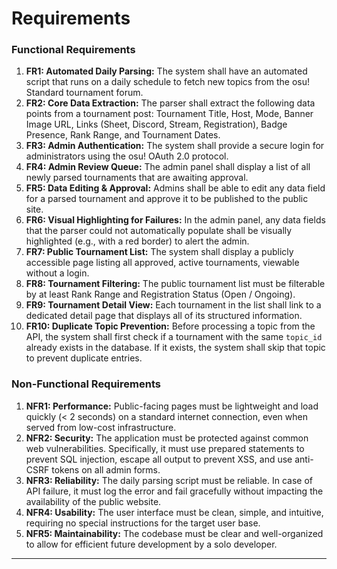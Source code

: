 # Requirements

### Functional Requirements

1.  **FR1: Automated Daily Parsing:** The system shall have an automated script that runs on a daily schedule to fetch new topics from the osu! Standard tournament forum.
2.  **FR2: Core Data Extraction:** The parser shall extract the following data points from a tournament post: Tournament Title, Host, Mode, Banner Image URL, Links (Sheet, Discord, Stream, Registration), Badge Presence, Rank Range, and Tournament Dates.
3.  **FR3: Admin Authentication:** The system shall provide a secure login for administrators using the osu! OAuth 2.0 protocol.
4.  **FR4: Admin Review Queue:** The admin panel shall display a list of all newly parsed tournaments that are awaiting approval.
5.  **FR5: Data Editing & Approval:** Admins shall be able to edit any data field for a parsed tournament and approve it to be published to the public site.
6.  **FR6: Visual Highlighting for Failures:** In the admin panel, any data fields that the parser could not automatically populate shall be visually highlighted (e.g., with a red border) to alert the admin.
7.  **FR7: Public Tournament List:** The system shall display a publicly accessible page listing all approved, active tournaments, viewable without a login.
8.  **FR8: Tournament Filtering:** The public tournament list must be filterable by at least Rank Range and Registration Status (Open / Ongoing).
9.  **FR9: Tournament Detail View:** Each tournament in the list shall link to a dedicated detail page that displays all of its structured information.
10. **FR10: Duplicate Topic Prevention:** Before processing a topic from the API, the system shall first check if a tournament with the same `topic_id` already exists in the database. If it exists, the system shall skip that topic to prevent duplicate entries.

### Non-Functional Requirements

1.  **NFR1: Performance:** Public-facing pages must be lightweight and load quickly (< 2 seconds) on a standard internet connection, even when served from low-cost infrastructure.
2.  **NFR2: Security:** The application must be protected against common web vulnerabilities. Specifically, it must use prepared statements to prevent SQL injection, escape all output to prevent XSS, and use anti-CSRF tokens on all admin forms.
3.  **NFR3: Reliability:** The daily parsing script must be reliable. In case of API failure, it must log the error and fail gracefully without impacting the availability of the public website.
4.  **NFR4: Usability:** The user interface must be clean, simple, and intuitive, requiring no special instructions for the target user base.
5.  **NFR5: Maintainability:** The codebase must be clear and well-organized to allow for efficient future development by a solo developer.

---
